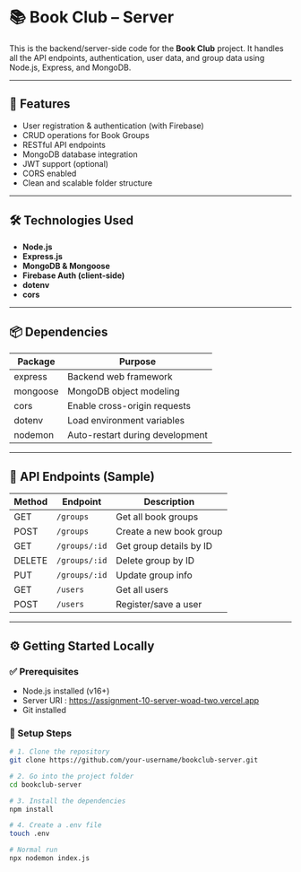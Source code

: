# 📚 Book Club – Server

This is the backend/server-side code for the **Book Club** project. It handles all the API endpoints, authentication, user data, and group data using Node.js, Express, and MongoDB.

---

## 🚀 Features

- User registration & authentication (with Firebase)
- CRUD operations for Book Groups
- RESTful API endpoints
- MongoDB database integration
- JWT support (optional)
- CORS enabled
- Clean and scalable folder structure

---

## 🛠️ Technologies Used

- **Node.js**
- **Express.js**
- **MongoDB & Mongoose**
- **Firebase Auth (client-side)**
- **dotenv**
- **cors**

---

## 📦 Dependencies

| Package     | Purpose                          |
|-------------|----------------------------------|
| express     | Backend web framework            |
| mongoose    | MongoDB object modeling          |
| cors        | Enable cross-origin requests     |
| dotenv      | Load environment variables       |
| nodemon     | Auto-restart during development  |

---

## 🧪 API Endpoints (Sample)

| Method | Endpoint            | Description               |
|--------|---------------------|---------------------------|
| GET    | `/groups`           | Get all book groups       |
| POST   | `/groups`           | Create a new book group   |
| GET    | `/groups/:id`       | Get group details by ID   |
| DELETE | `/groups/:id`       | Delete group by ID        |
| PUT    | `/groups/:id`       | Update group info         |
| GET    | `/users`            | Get all users             |
| POST   | `/users`            | Register/save a user      |

---

## ⚙️ Getting Started Locally

### ✅ Prerequisites

- Node.js installed (v16+)
- Server URI : https://assignment-10-server-woad-two.vercel.app
- Git installed

### 🔧 Setup Steps

```bash
# 1. Clone the repository
git clone https://github.com/your-username/bookclub-server.git

# 2. Go into the project folder
cd bookclub-server

# 3. Install the dependencies
npm install

# 4. Create a .env file
touch .env

# Normal run
npx nodemon index.js
